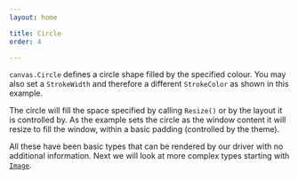 ```yaml
---
layout: home

title: Circle
order: 4

---
```


`canvas.Circle` defines a circle shape filled by the specified
colour. You may also set a `StrokeWidth` and therefore a different
`StrokeColor` as shown in this example.

The circle will fill the space specified by calling `Resize()` or
by the layout it is controlled by. As the example sets the circle
as the window content it will resize to fill the window, within a
basic padding (controlled by the theme).

All these have been basic types that can be rendered by our driver
with no additional information. Next we will look at more complex types
starting with [`Image`](image).